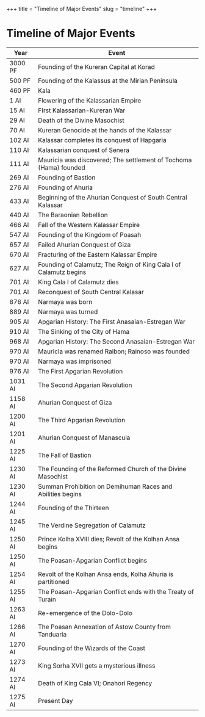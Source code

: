 +++
title = "Timeline of Major Events"
slug = "timeline"
+++

# Timeline of Major Events

|  Year   | Event                                                               |
| ------- | --------------------------------------------------------------------|
| 3000 PF | Founding of the Kureran Capital at Korad                            |
| 500 PF  | Founding of the Kalassus at the Mirian Peninsula                    |
| 460 PF  | Kala                                                                |
| 1 AI    | Flowering of the Kalassarian Empire                                 |
| 15 AI   | FIrst Kalassarian-Kureran War                                       |
| 29 AI   | Death of the Divine Masochist                                       |
| 70 AI   | Kureran Genocide at the hands of the Kalassar                       |
| 102 AI  | Kalassar completes its conquest of Hapgaria                         |
| 110 AI  | Kalassarian conquest of Senera                                      |
| 111 AI  | Mauricia was discovered; The settlement of Tochoma (Hama) founded   |
| 269 AI  | Founding of Bastion                                                 |
| 276 AI  | Founding of Ahuria                                                  |
| 433 AI  | Beginning of the Ahurian Conquest of South Central Kalassar         |
| 440 AI  | The Baraonian Rebellion                                             |
| 466 AI  | Fall of the Western Kalassar Empire                                 |
| 547 AI  | Founding of the Kingdom of Poasah                                   |
| 657 AI  | Failed Ahurian Conquest of Giza                                     |
| 670 AI  | Fracturing of the Eastern Kalassar Empire                           |
| 627 AI  | Founding of Calamutz; The Reign of King Cala I of Calamutz begins   |
| 701 AI  | King Cala I of Calamutz dies                                        |
| 701 AI  | Reconquest of South Central Kalasar                                 |
| 876 AI  | Narmaya was born                                                    |
| 889 AI  | Narmaya was turned                                                  |
| 905 AI  | Apgarian History: The First Anasaian-Estregan War                   |
| 910 AI  | The Sinking of the City of Hama                                     |
| 968 AI  | Apgarian History: The Second Anasaian-Estregan War                  |
| 970 AI  | Mauricia was renamed Raibon; Rainoso was founded                    |
| 970 AI  | Narmaya was imprisoned                                              |
| 976 AI  | The First Apgarian Revolution                                       |
| 1031 AI | The Second Apgarian Revolution                                      |
| 1158 AI | Ahurian Conquest of Giza                                            |
| 1200 AI | The Third Apgarian Revolution                                       |
| 1201 AI | Ahurian Conquest of Manascula                                       |
| 1225 AI | The Fall of Bastion                                                 |
| 1230 AI | The Founding of the Reformed Church of the Divine Masochist         |
| 1230 AI | Summan Prohibition on Demihuman Races and Abilities begins          |
| 1244 AI | Founding of the Thirteen                                            |
| 1245 AI | The Verdine Segregation of Calamutz                                 |
| 1250 AI | Prince Kolha XVIII dies; Revolt of the Kolhan Ansa begins           |
| 1250 AI | The Poasan-Apgarian Conflict begins                                 |
| 1254 AI | Revolt of the Kolhan Ansa ends, Kolha Ahuria is partitioned         |
| 1255 AI | The Poasan-Apgarian Conflict ends with the Treaty of Turain         |
| 1263 AI | Re-emergence of the Dolo-Dolo                                       |
| 1266 AI | The Poasan Annexation of Astow County from Tanduaria                |
| 1270 AI | Founding of the Wizards of the Coast                                |
| 1273 AI | King Sorha XVII gets a mysterious illness                           |
| 1274 AI | Death of King Cala VI; Onahori Regency                              |
| 1275 AI | Present Day                                                         |
